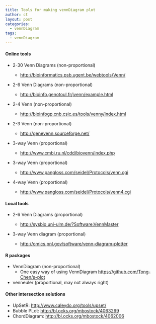 ```yaml
---
title: Tools for making vennDiagram plot
author: ct
layout: post
categories:
  - vennDiagram
tags:
  - vennDiagram
---
```


#### Online tools

* 2-30 Venn Diagrams (non-proportional)
	* <http://bioinformatics.psb.ugent.be/webtools/Venn/>

* 2-6 Venn Diagrams (non-proportional)
    * <http://bioinfo.genotoul.fr/jvenn/example.html>

* 2-4 Venn (non-proportional)
	* <http://bioinfogp.cnb.csic.es/tools/venny/index.html>

* 2-3 Venn (non-proportional)
	* <http://genevenn.sourceforge.net/>

* 3-way Venn (proportional)
	* <http://www.cmbi.ru.nl/cdd/biovenn/index.php>

* 3-way Venn (proportional)
	* <http://www.pangloss.com/seidel/Protocols/venn.cgi>

* 4-way Venn (proportional)
	* <http://www.pangloss.com/seidel/Protocols/venn4.cgi>

#### Local tools

* 2-6 Venn Diagrams (proportional)
	* <http://sysbio.uni-ulm.de/?Software:VennMaster>

* 3-way Venn diagram (proportional)
	* <http://omics.pnl.gov/software/venn-diagram-plotter>

#### R packages

* VennDiagram (non-proportional)
	* One easy way of using VennDiagram <https://github.com/Tong-Chen/s-plot>
* venneuler (proportional, may not always right)

#### Other intersection solutions

* UpSetR: <http://www.caleydo.org/tools/upset/>
* Bubble PLot: <http://bl.ocks.org/mbostock/4063269>
* ChordDiagram: <http://bl.ocks.org/mbostock/4062006>


